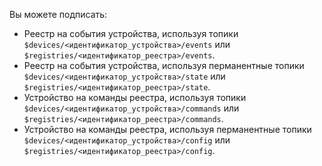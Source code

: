 Вы можете подписать:

- Реестр на события устройства, используя топики `$devices/<идентификатор_устройства>/events` или `$registries/<идентификатор_реестра>/events`.
- Реестр на события устройства, используя перманентные топики `$devices/<идентификатор_устройства>/state` или `$registries/<идентификатор_реестра>/state`.
- Устройство на команды реестра, используя топики `$devices/<идентификатор_устройства>/commands` или `$registries/<идентификатор_реестра>/commands`.
- Устройство на команды реестра, используя перманентные топики `$devices/<идентификатор_устройства>/config` или `$registries/<идентификатор_реестра>/config`.